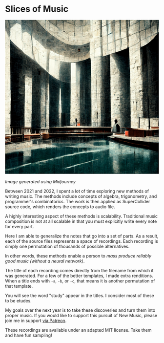 # Slices of Music 

![People near a pool in a tall building](album-art.png)

_Image generated using Midjourney_

Between 2021 and 2022, I spent a lot of time exploring new methods of writing music. The methods include concepts of algebra, trigonometry, and programmer's combinatorics. The work is then applied as SuperCollider source code, which renders the concepts to audio file. 

A highly interesting aspect of these methods is scalability. Traditional music composition is not at all scalable in that you must explicitly write every note for every part. 

Here I am able to generalize the notes that go into a set of parts. As a result, each of the source files represents a space of recordings. Each recording is simply one permutation of thousands of possible alternatives. 

In other words, these methods enable a person to _mass produce reliably good music (without a neural network)_. 

The title of each recording comes directly from the filename from which it was generated. For a few of the better templates, I made extra renditions. When a title ends with `-a`, `-b`, or `-c`, that means it is another permutation of that template. 

You will see the word "study" appear in the titles. I consider most of these to be etudes. 

My goals over the next year is to take these discoveries and turn them into proper music. If you would like to support this pursuit of New Music, please join me in support [via Patreon](https://www.patreon.com/cortlandmahoney). 

These recordings are available under an adapted MIT license. Take them and have fun sampling! 
